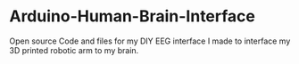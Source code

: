 # Arduino-Human-Brain-Interface
Open source Code and files for my DIY EEG interface I made to interface my 3D printed robotic arm to my brain.
